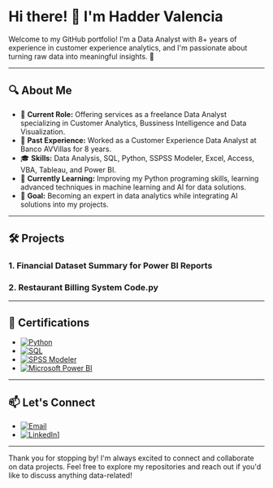 # Hi there! 👋 I'm Hadder Valencia  

Welcome to my GitHub portfolio! I'm a Data Analyst with 8+ years of experience in customer experience analytics, and I'm passionate about turning raw data into meaningful insights. 🚀

---

## 🔍 About Me  

- 💼 **Current Role:** Offering services as a freelance Data Analyst specializing in Customer Analytics, Bussiness Intelligence and Data Visualization.
- 🏢 **Past Experience:** Worked as a Customer Experience Data Analyst at Banco AVVillas for 8 years.
- 🎓 **Skills:** Data Analysis, SQL, Python, SSPSS Modeler, Excel, Access, VBA, Tableau, and Power BI.
- 🌱 **Currently Learning:** Improving my Python programing skills, learning advanced techniques in machine learning and AI for data solutions.
- 🌟 **Goal:** Becoming an expert in data analytics while integrating AI solutions into my projects.

---

## 🛠️ Projects  

### 1. Financial Dataset Summary for Power BI Reports
### 2. Restaurant Billing System Code.py


---

## 📜 Certifications

- [![Python](https://img.shields.io/badge/Certification-Python-blue?style=flat-square&logo=python&logoColor=white)](https://www.linkedin.com/in/hadder-valencia-aba52a65)
- [![SQL](https://img.shields.io/badge/Certification-SQL-lightgrey?style=flat-square&logo=postgresql&logoColor=white)](https://www.linkedin.com/in/hadder-valencia-aba52a65)
- [![SPSS Modeler](https://img.shields.io/badge/Certification-SPSS%20Modeler-yellow?style=flat-square&logo=ibm&logoColor=white)](https://www.linkedin.com/in/hadder-valencia-aba52a65)
- [![Microsoft Power BI](https://img.shields.io/badge/Certification-Power%20BI-darkblue?style=flat-square&logo=power-bi&logoColor=white)](https://www.linkedin.com/in/hadder-valencia-aba52a65)

---

## 📫 Let's Connect  

- [![Email](https://img.shields.io/badge/Email-hader_valencia@hotmail.com-red?style=flat-square&logo=gmail)](mailto:hader_valencia@hotmail.com)  
- [![LinkedIn](https://img.shields.io/badge/LinkedIn-Connect-blue?style=flat-square&logo=linkedin)](https://www.linkedin.com/in/hadder-valencia-aba52a65)]
  
---

Thank you for stopping by! I'm always excited to connect and collaborate on data projects. Feel free to explore my repositories and reach out if you'd like to discuss anything data-related!

